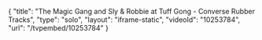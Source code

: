 {
    "title": "The Magic Gang and Sly & Robbie at Tuff Gong - Converse Rubber Tracks",
    "type": "solo",
    "layout": "iframe-static",
    "videoId": "10253784",
    "url": "\/tvpembed\/10253784"
}